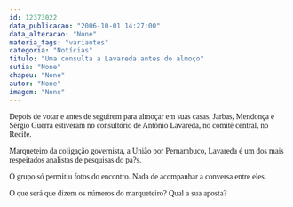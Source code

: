 ```yaml
---
id: 12373022
data_publicacao: "2006-10-01 14:27:00"
data_alteracao: "None"
materia_tags: "variantes"
categoria: "Notícias"
titulo: "Uma consulta a Lavareda antes do almoço"
sutia: "None"
chapeu: "None"
autor: "None"
imagem: "None"
---
```

<p><P><FONT face=Verdana>Depois de votar e antes de seguirem para almoçar em suas casas, Jarbas, Mendonça e Sérgio Guerra estiveram no consultório de Antônio Lavareda, no comitê central, no Recife.</FONT></P></p>
<p><P><FONT face=Verdana>Marqueteiro da coligação governista, a União por Pernambuco, Lavareda é um dos mais respeitados analistas de pesquisas do pa?s.</FONT></P></p>
<p><P><FONT face=Verdana>O grupo só permitiu fotos do encontro. Nada de acompanhar a conversa entre eles. </FONT></P></p>
<p><P><FONT face=Verdana>O que será que dizem os números do marqueteiro? Qual a sua aposta?</FONT></P> </p>
